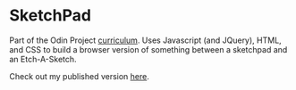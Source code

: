 # SketchPad

Part of the Odin Project [curriculum](http://www.theodinproject.com/courses/web-development-101/lessons/html-and-css-basics).
Uses Javascript (and JQuery), HTML, and CSS to build a browser version of something between a sketchpad and an Etch-A-Sketch.

Check out my published version [here](https://kamron-hays.github.io/SketchPad/).